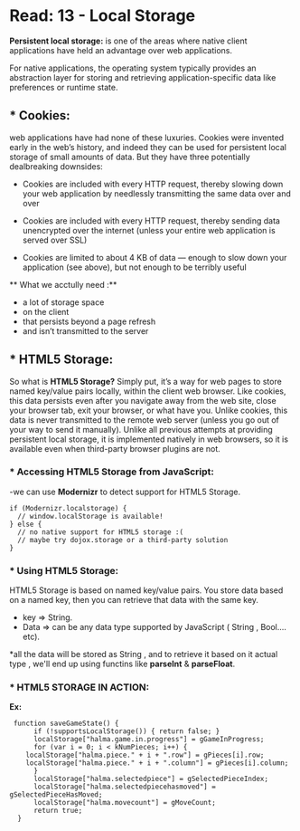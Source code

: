 # Read: 13 - Local Storage


**Persistent local storage:** is one of the areas where native client applications have held an advantage over web applications. 

For native applications, the operating system typically provides an abstraction layer for storing and retrieving application-specific data like preferences or runtime state.



## * Cookies:

web applications have had none of these luxuries. Cookies were invented early in the web’s history, and indeed they can be used for persistent local storage of small amounts of data. But they have three potentially dealbreaking downsides:

- Cookies are included with every HTTP request, thereby slowing down your web application by needlessly transmitting the same data over and over

- Cookies are included with every HTTP request, thereby sending data unencrypted over the internet (unless your entire web application is served over SSL)

- Cookies are limited to about 4 KB of data — enough to slow down your application (see above), but not enough to be terribly useful

** What we acctully need :**
- a lot of storage space
- on the client
- that persists beyond a page refresh
- and isn’t transmitted to the server



## * HTML5 Storage:
So what is **HTML5 Storage?** Simply put, it’s a way for web pages to store named key/value pairs locally, within the client web browser. Like cookies, this data persists even after you navigate away from the web site, close your browser tab, exit your browser, or what have you. Unlike cookies, this data is never transmitted to the remote web server (unless you go out of your way to send it manually). Unlike all previous attempts at providing persistent local storage, it is implemented natively in web browsers, so it is available even when third-party browser plugins are not.


### * Accessing HTML5 Storage from JavaScript:
-we can use **Modernizr** to detect support for HTML5 Storage.

    if (Modernizr.localstorage) {
      // window.localStorage is available!
    } else {
      // no native support for HTML5 storage :(
      // maybe try dojox.storage or a third-party solution
    }



### * Using HTML5 Storage:
HTML5 Storage is based on named key/value pairs. You store data based on a named key, then you can retrieve that data with the same key.

- key  => String.
- Data => can be any data type supported by JavaScript ( String , Bool.... etc).

*all the data will be stored as String , and to retrieve it based on it actual type , we'll end up using functins like 
**parseInt** & **parseFloat**.


### * HTML5 STORAGE IN ACTION:
**Ex:**

     function saveGameState() {
          if (!supportsLocalStorage()) { return false; }
          localStorage["halma.game.in.progress"] = gGameInProgress;
          for (var i = 0; i < kNumPieces; i++) {
        localStorage["halma.piece." + i + ".row"] = gPieces[i].row;
        localStorage["halma.piece." + i + ".column"] = gPieces[i].column;
          }
          localStorage["halma.selectedpiece"] = gSelectedPieceIndex;
          localStorage["halma.selectedpiecehasmoved"] = gSelectedPieceHasMoved;
          localStorage["halma.movecount"] = gMoveCount;
          return true;
      }